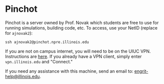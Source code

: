 # Pinchot

Pinchot is a server owned by Prof. Novak which students are free to use for running simulations, building code, etc. To access, use
your NetID (replace for `ajnovak2`):

```
ssh ajnovak2@pinchot.npre.illinois.edu
```

If you are not on campus internet, you will need to be on the UIUC VPN. Instructions are
[here](https://answers.uillinois.edu/illinois/page.php?id=47629). If you already have a VPN
client, simply enter `vpn.illinois.edu` and "Connect."

If you need any assistance with this machine, send an email to: engrit-help@illinois.edu.
